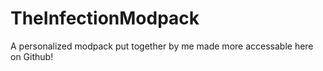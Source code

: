 # TheInfectionModpack
 A personalized modpack put together by me made more accessable here on Github!
